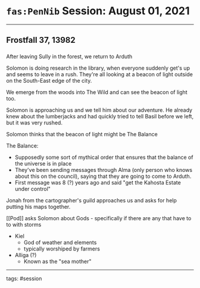 # `fas:PenNib` Session: August 01, 2021
---

## Frostfall 37, 13982

### 
After leaving Sully in the forest, we return to Arduth

Solomon is doing research in the library, when everyone suddenly get's up and seems to leave in a rush.
They're all looking at a beacon of light outside on the South-East edge of the city.

We emerge from the woods into The Wild and can see the beacon of light too.

Solomon is approaching us and we tell him about our adventure.
He already knew about the lumberjacks and had quickly tried to tell Basil before we left, but it was very rushed.

Solomon thinks that the beacon of light might be The Balance

The Balance:
- Supposedly some sort of mythical order that ensures that the balance of the universe is in place
- They've been sending messages through Alma (only person who knows about this on the council), saying that they are going to come to Arduth. 
- First message was 8 (?) years ago and said "get the Kahosta Estate under control"

Jonah from the cartographer's guild approaches us and asks for help putting his maps together.

[[Pod]] asks Solomon about Gods - specifically if there are any that have to to with storms
- Kiel 
	- God of weather and elements
	- typically worshiped by farmers
- Alliga (?)
	- Known as the "sea mother" 







---

tags: #session



